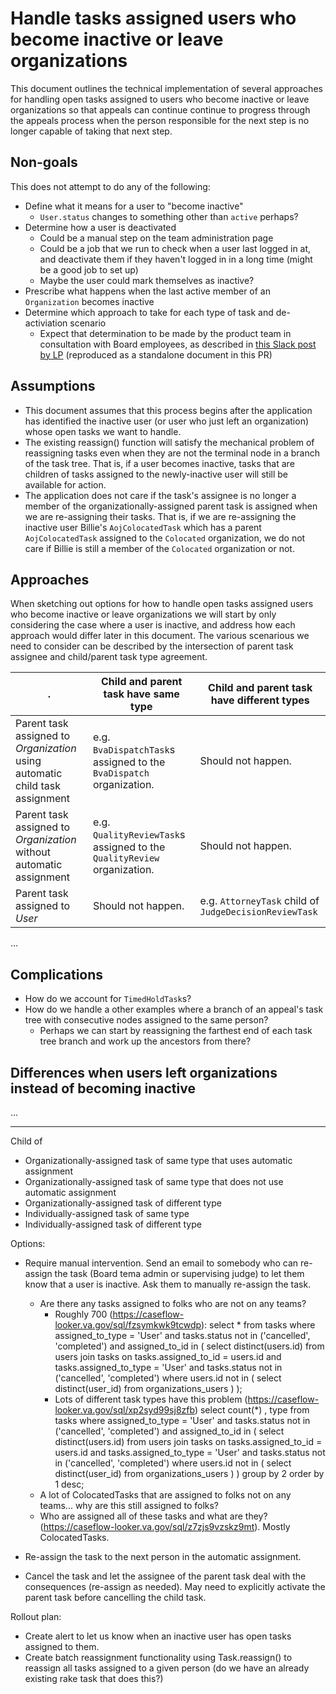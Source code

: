 # Handle tasks assigned users who become inactive or leave organizations

This document outlines the technical implementation of several approaches for handling open tasks assigned to users who become inactive or leave organizations so that appeals can continue continue to progress through the appeals process when the person responsible for the next step is no longer capable of taking that next step.

## Non-goals

This does not attempt to do any of the following:
* Define what it means for a user to "become inactive"
    - `User.status` changes to something other than `active` perhaps?
* Determine how a user is deactivated
    - Could be a manual step on the team administration page
    - Could be a job that we run to check when a user last logged in at, and deactivate them if they haven't logged in in a long time (might be a good job to set up)
    - Maybe the user could mark themselves as inactive?
* Prescribe what happens when the last active member of an `Organization` becomes inactive
* Determine which approach to take for each type of task and de-activiation scenario
    - Expect that determination to be made by the product team in consultation with Board employees, as described in [this Slack post by LP](https://dsva.slack.com/files/T03FECE8V/FN5GLN4ES?origin_team=T03FECE8V) (reproduced as a standalone document in this PR)

## Assumptions

* This document assumes that this process begins after the application has identified the inactive user (or user who just left an organization) whose open tasks we want to handle.
* The existing reassign() function will satisfy the mechanical problem of reassigning tasks even when they are not the terminal node in a branch of the task tree. That is, if a user becomes inactive, tasks that are children of tasks assigned to the newly-inactive user will still be available for action.
* The application does not care if the task's assignee is no longer a member of the organizationally-assigned parent task is assigned when we are re-assigning their tasks. That is, if we are re-assigning the inactive user Billie's `AojColocatedTask` which has a parent `AojColocatedTask` assigned to the `Colocated` organization, we do not care if Billie is still a member of the `Colocated` organization or not.

## Approaches

When sketching out options for how to handle open tasks assigned users who become inactive or leave organizations we will start by only considering the case where a user is inactive, and address how each approach would differ later in this document. The various scenarious we need to consider can be described by the intersection of parent task assignee and child/parent task type agreement.

 . | Child and parent task have same type | Child and parent task have different types
 --- | --- | ---
Parent task assigned to *Organization* using automatic child task assignment | e.g. `BvaDispatchTask`s assigned to the `BvaDispatch` organization. | Should not happen.
Parent task assigned to *Organization* without automatic assignment | e.g. `QualityReviewTask`s assigned to the `QualityReview` organization. | Should not happen.
Parent task assigned to *User* | Should not happen. | e.g. `AttorneyTask` child of `JudgeDecisionReviewTask`

... 

## Complications

* How do we account for `TimedHoldTask`s?
* How do we handle a other examples where a branch of an appeal's task tree with consecutive nodes assigned to the same person?
    - Perhaps we can start by reassigning the farthest end of each task tree branch and work up the ancestors from there?

## Differences when users left organizations instead of becoming inactive

...

--- --- --- --- ---

Child of
* Organizationally-assigned task of same type that uses automatic assignment
* Organizationally-assigned task of same type that does not use automatic assignment
* Organizationally-assigned task of different type
* Individually-assigned task of same type
* Individually-assigned task of different type

Options:
* Require manual intervention. Send an email to somebody who can re-assign the task (Board tema admin or supervising judge) to let them know that a user is inactive. Ask them to manually re-assign the task.
  - Are there any tasks assigned to folks who are not on any teams?
    * Roughly 700 (https://caseflow-looker.va.gov/sql/fzsymkwk9tcwdp):
      select *
      from tasks
      where assigned_to_type = 'User'
        and tasks.status not in ('cancelled', 'completed')
        and assigned_to_id in (
          select distinct(users.id)
          from users
          join tasks
            on tasks.assigned_to_id = users.id
            and tasks.assigned_to_type = 'User'
            and tasks.status not in ('cancelled', 'completed')
          where users.id not in (
            select distinct(user_id)
            from organizations_users
          )
        );
    * Lots of different task types have this problem (https://caseflow-looker.va.gov/sql/xp2syd99sj8zfb)
      select count(*)
      , type
      from tasks
      where assigned_to_type = 'User'
        and tasks.status not in ('cancelled', 'completed')
        and assigned_to_id in (
          select distinct(users.id)
          from users
          join tasks
            on tasks.assigned_to_id = users.id
            and tasks.assigned_to_type = 'User'
            and tasks.status not in ('cancelled', 'completed')
          where users.id not in (
            select distinct(user_id)
            from organizations_users
          )
        )
      group by 2
      order by 1 desc;
  * A lot of ColocatedTasks that are assigned to folks not on any teams... why are this still assigned to folks?
  * Who are assigned all of these tasks and what are they? (https://caseflow-looker.va.gov/sql/z7zjs9vzskz9mt). Mostly ColocatedTasks.

* Re-assign the task to the next person in the automatic assignment.
* Cancel the task and let the assignee of the parent task deal with the consequences (re-assign as needed). May need to explicitly activate the parent task before cancelling the child task.

Rollout plan:
* Create alert to let us know when an inactive user has open tasks assigned to them.
* Create batch reassignment functionality using Task.reassign() to reassign all tasks assigned to a given person (do we have an already existing rake task that does this?)
